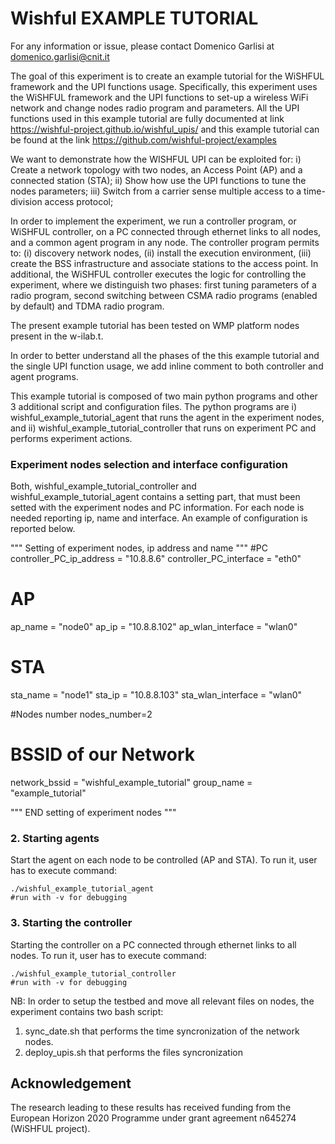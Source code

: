 Wishful EXAMPLE TUTORIAL
============================

For any information or issue, please contact Domenico Garlisi at domenico.garlisi@cnit.it

The goal of this experiment is to create an example tutorial for the WiSHFUL framework and the UPI functions usage.
Specifically, this experiment uses the WiSHFUL framework and the UPI functions to set-up a wireless WiFi network and
change nodes radio program and parameters. All the UPI functions used in this example tutorial are fully documented at
link https://wishful-project.github.io/wishful_upis/ and this example tutorial can be found at the link
https://github.com/wishful-project/examples

We want to demonstrate how the WISHFUL UPI can be exploited for:
i) Create a network topology with two nodes, an Access Point (AP) and a connected station (STA);
ii) Show how use the UPI functions to tune the nodes parameters;
iii) Switch from a carrier sense multiple access to a time-division access protocol;

In order to implement the experiment, we run a controller program, or WiSHFUL controller, on a PC connected through
ethernet links to all nodes, and a common agent program in any node.
The controller program permits to: (i) discovery network nodes, (ii) install the execution environment, (iii) create the
BSS infrastructure and associate stations to the access point. In additional, the WiSHFUL controller executes the logic
for controlling the experiment, where we distinguish two phases: first tuning parameters of a radio program,
second switching between CSMA radio programs (enabled by default) and TDMA radio program.

The present example tutorial has been tested on WMP platform nodes present in the w-ilab.t.

In order to better understand all the phases of the this example tutorial and the single UPI function usage, we add
inline comment to both controller and agent programs.

This example tutorial is composed of two main python programs and other 3 additional script and configuration files.
The python programs are i) wishful_example_tutorial_agent that runs the agent in the experiment nodes, and
ii) wishful_example_tutorial_controller that runs on experiment PC and performs experiment actions.

### Experiment nodes selection and interface configuration
Both, wishful_example_tutorial_controller and wishful_example_tutorial_agent contains a setting part, that must been
setted with the experiment nodes and PC information. For each node is needed reporting ip, name and interface.
An example of configuration is reported below.

"""
Setting of experiment nodes, ip address and name
"""
#PC
controller_PC_ip_address = "10.8.8.6"
controller_PC_interface = "eth0"

# AP
ap_name = "node0"
ap_ip = "10.8.8.102"
ap_wlan_interface = "wlan0"

# STA
sta_name = "node1"
sta_ip = "10.8.8.103"
sta_wlan_interface = "wlan0"

#Nodes number
nodes_number=2

# BSSID of our Network
network_bssid = "wishful_example_tutorial"
group_name = "example_tutorial"

"""
END setting of experiment nodes
"""

### 2. Starting agents
Start the agent on each node to be controlled (AP and STA).
To run it, user has to execute command:

```
./wishful_example_tutorial_agent
#run with -v for debugging
```

### 3. Starting the controller
Starting the controller on a PC connected through ethernet links to all nodes.
To run it, user has to execute command:

```
./wishful_example_tutorial_controller
#run with -v for debugging
```

NB:
In order to setup the testbed and move all relevant files on nodes, the experiment contains two bash script:
1)  sync_date.sh that performs the time syncronization of the network nodes.
2)  deploy_upis.sh that performs the files syncronization


## Acknowledgement
The research leading to these results has received funding from the European
Horizon 2020 Programme under grant agreement n645274 (WiSHFUL project).
